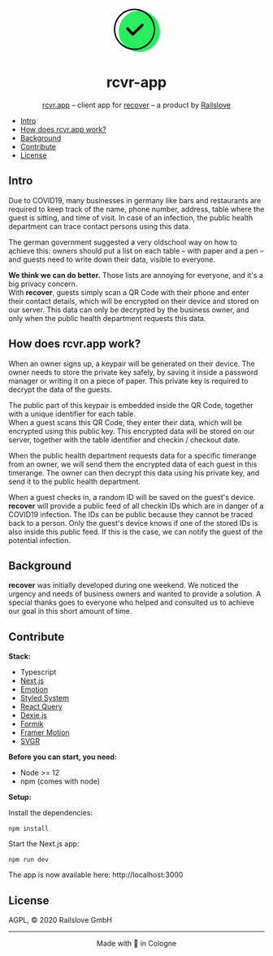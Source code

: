 <p align="center">
  <img src=".github/checkmark.png" width="95" height="87">
</p>

<h1 align="center">rcvr-app</h1>

<p align="center">
  <a href="https://rcvr.app">rcvr.app</a> – client app for <a href="https://www.recoverapp.de">recover</a> – a product by <a href="https://railslove.com">Railslove</a>
</p>

- [Intro](#intro)
- [How does rcvr.app work?](#how-does-rcvrapp-work)
- [Background](#background)
- [Contribute](#contribute)
- [License](#license)

## Intro

Due to COVID19, many businesses in germany like bars and restaurants are required to keep track of the name, phone number, address, table where the guest is sitting, and time of visit. In case of an infection, the public health department can trace contact persons using this data.

The german government suggested a very oldschool way on how to achieve this: owners should put a list on each table – with paper and a pen – and guests need to write down their data, visible to everyone.

**We think we can do better.** Those lists are annoying for everyone, and it's a big privacy concern.  
With **recover**, guests simply scan a QR Code with their phone and enter their contact details, which will be encrypted on their device and stored on our server. This data can only be decrypted by the business owner, and only when the public health department requests this data.

## How does rcvr.app work?

When an owner signs up, a keypair will be generated on their device. The owner needs to store the private key safely, by saving it inside a password manager or writing it on a piece of paper. This private key is required to decrypt the data of the guests.

The public part of this keypair is embedded inside the QR Code, together with a unique identifier for each table.  
When a guest scans this QR Code, they enter their data, which will be encrypted using this public key. This encrypted data will be stored on our server, together with the table identifier and checkin / checkout date.

When the public health department requests data for a specific timerange from an owner, we will send them the encrypted data of each guest in this timerange. The owner can then decrypt this data using his private key, and send it to the public health department.

When a guest checks in, a random ID will be saved on the guest's device. **recover** will provide a public feed of all checkin IDs which are in danger of a COVID19 infection. The IDs can be public because they cannot be traced back to a person. Only the guest's device knows if one of the stored IDs is also inside this public feed. If this is the case, we can notify the guest of the potential infection.

## Background

**recover** was initially developed during one weekend. We noticed the urgency and needs of business owners and wanted to provide a solution. A special thanks goes to everyone who helped and consulted us to achieve our goal in this short amount of time.

## Contribute

**Stack:**

- Typescript
- [Next.js](https://nextjs.org/)
- [Emotion](https://emotion.sh/)
- [Styled System](https://styled-system.com/)
- [React Query](https://github.com/tannerlinsley/react-query/)
- [Dexie.js](http://dexie.org/)
- [Formik](https://jaredpalmer.com/formik/)
- [Framer Motion](https://www.framer.com/motion/)
- [SVGR](https://react-svgr.com/)

**Before you can start, you need:**

- Node >= 12
- npm (comes with node)

**Setup:**

Install the dependencies:

```
npm install
```

Start the Next.js app:

```
npm run dev
```

The app is now available here: http://localhost:3000

## License

AGPL, © 2020 Railslove GmbH

---

<p align="center">
  Made with 💚 in Cologne
</p>
